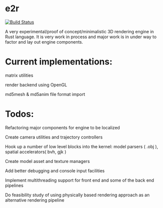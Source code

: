 # e2r

[![Build Status](https://travis-ci.org/clearlycloudy/e2r.svg?branch=master)](https://travis-ci.org/clearlycloudy/e2r)

A very experimental/proof of concept/minimalistic 3D rendering engine in Rust language. It is very work in process and major work is in under way to factor and lay out engine components.

# Current implementations:

matrix utilities

render backend using OpenGL

md5mesh & md5anim file format import

# Todos:

Refactoring major components for engine to be localized

Create camera utilities and trajectory controllers

Hook up a number of low level blocks into the kernel: model parsers ( .obj ), spatial accelerators( bvh, gjk )

Create model asset and texture managers

Add better debugging and console input facilities

Implement multithreading support for front end and some of the back end pipelines

Do feasibility study of using physically based rendering approach as an alternative rendering pipeline
